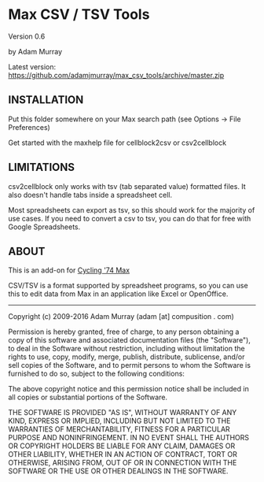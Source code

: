 # Max CSV / TSV Tools
Version 0.6

by Adam Murray

Latest version: https://github.com/adamjmurray/max_csv_tools/archive/master.zip


## INSTALLATION

Put this folder somewhere on your Max search path (see Options -> File Preferences)

Get started with the maxhelp file for cellblock2csv or csv2cellblock


## LIMITATIONS

csv2cellblock only works with tsv (tab separated value) formatted files. 
It also doesn't handle tabs inside a spreadsheet cell. 

Most spreadsheets can export as tsv, so this should work for the majority of use
cases. If you need to convert a csv to tsv, you can do that for free with Google Spreadsheets.


## ABOUT

This is an add-on for [Cycling '74 Max](https://cycling74.com/max7/)

CSV/TSV is a format supported by spreadsheet programs, so you can use this to edit data
from Max in an application like Excel or OpenOffice.


------------------------

Copyright (c) 2009-2016 Adam Murray (adam [at] compusition . com)

Permission is hereby granted, free of charge, to any person obtaining a copy
of this software and associated documentation files (the "Software"), to deal
in the Software without restriction, including without limitation the rights
to use, copy, modify, merge, publish, distribute, sublicense, and/or sell
copies of the Software, and to permit persons to whom the Software is
furnished to do so, subject to the following conditions:

The above copyright notice and this permission notice shall be included in
all copies or substantial portions of the Software.

THE SOFTWARE IS PROVIDED "AS IS", WITHOUT WARRANTY OF ANY KIND, EXPRESS OR
IMPLIED, INCLUDING BUT NOT LIMITED TO THE WARRANTIES OF MERCHANTABILITY,
FITNESS FOR A PARTICULAR PURPOSE AND NONINFRINGEMENT. IN NO EVENT SHALL THE
AUTHORS OR COPYRIGHT HOLDERS BE LIABLE FOR ANY CLAIM, DAMAGES OR OTHER
LIABILITY, WHETHER IN AN ACTION OF CONTRACT, TORT OR OTHERWISE, ARISING FROM,
OUT OF OR IN CONNECTION WITH THE SOFTWARE OR THE USE OR OTHER DEALINGS IN
THE SOFTWARE.